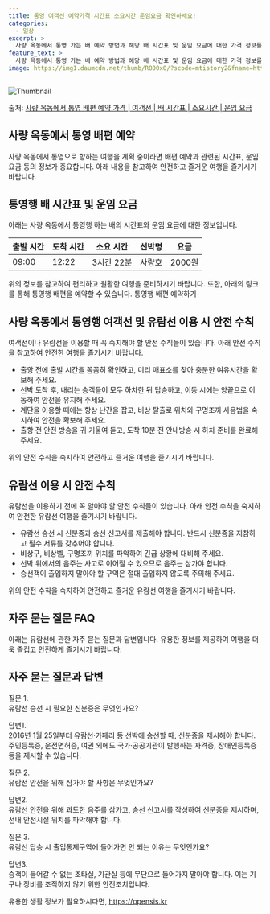 ```yaml
---
title: 통영 여객선 예약가격 시간표 소요시간 운임요금 확인하세요!
categories:
  - 일상
excerpt: >
  사량 옥동에서 통영 가는 배 예약 방법과 해당 배 시간표 및 운임 요금에 대한 가격 정보를 안내 드리겠습니다. 안전하고 재밋는 통영행 여행을 위해 아래 정보 참고하시기 바랍니다. 통영행 배편 예약하기 👈 클릭사량 옥동에서 통영행 배 시간표출발 시간도착 시간소요 시간선박명요금09:0012:223시간 22분2000사량호0원통영행 배편 예약하기 👈 클릭사량 옥동에서 통영행 여객선 탑승 시 이용수칙여객선을 이용할 때 꼭 숙지해야 할 사항들을 알아보겠습니다. 1. 출항 전 확인 여객선 출항시간을 꼼꼼히 확인하고, 미리 매표소를 찾아 충분한 여유시간을 확보합니다. 2. 탑승 절차 선박 도착 후, 내리는 승객들이 모두 하차한 뒤 탑승합니다. 또한, 선박 안에서 이동 시에는 양끝으로 이동하여 안전을 유지합니다. 3. ..
feature_text: >
  사량 옥동에서 통영 가는 배 예약 방법과 해당 배 시간표 및 운임 요금에 대한 가격 정보를 안내 드리겠습니다. 안전하고 재밋는 통영행 여행을 위해 아래 정보 참고하시기 바랍니다. 통영행 배편 예약하기 👈 클릭사량 옥동에서 통영행 배 시간표출발 시간도착 시간소요 시간선박명요금09:0012:223시간 22분2000사량호0원통영행 배편 예약하기 👈 클릭사량 옥동에서 통영행 여객선 탑승 시 이용수칙여객선을 이용할 때 꼭 숙지해야 할 사항들을 알아보겠습니다. 1. 출항 전 확인 여객선 출항시간을 꼼꼼히 확인하고, 미리 매표소를 찾아 충분한 여유시간을 확보합니다. 2. 탑승 절차 선박 도착 후, 내리는 승객들이 모두 하차한 뒤 탑승합니다. 또한, 선박 안에서 이동 시에는 양끝으로 이동하여 안전을 유지합니다. 3. ..
image: https://img1.daumcdn.net/thumb/R800x0/?scode=mtistory2&fname=https%3A%2F%2Fblog.kakaocdn.net%2Fdn%2Fby5fz9%2FbtsHBNynPkN%2Flrb1o1dzkykOwAIMoL0Rt0%2Fimg.webp
---
```


![Thumbnail](https://img1.daumcdn.net/thumb/R800x0/?scode=mtistory2&fname=https%3A%2F%2Fblog.kakaocdn.net%2Fdn%2Fby5fz9%2FbtsHBNynPkN%2Flrb1o1dzkykOwAIMoL0Rt0%2Fimg.webp)

<p>출처: <a href="https://opensis.kr/entry/%EC%82%AC%EB%9F%89-%EC%98%A5%EB%8F%99%EC%97%90%EC%84%9C-%ED%86%B5%EC%98%81-%EB%B0%B0%ED%8E%B8-%EC%98%88%EC%95%BD-%EA%B0%80%EA%B2%A9-%EC%97%AC%EA%B0%9D%EC%84%A0-%EB%B0%B0-%EC%8B%9C%EA%B0%84%ED%91%9C-%EC%86%8C%EC%9A%94%EC%8B%9C%EA%B0%84-%EC%9A%B4%EC%9E%84-%EC%9A%94%EA%B8%88" rel="dofollow">사량 옥동에서 통영 배편 예약 가격 | 여객선 | 배 시간표 | 소요시간 | 운임 요금</a> </p>

## 사량 옥동에서 통영 배편 예약

사량 옥동에서 통영으로 향하는 여행을 계획 중이라면 배편 예약과 관련된 시간표, 운임 요금 등의 정보가 중요합니다. 아래 내용을 참고하여
안전하고 즐거운 여행을 즐기시기 바랍니다.



## **통영행 배 시간표 및 운임 요금**

아래는 사량 옥동에서 통영행 하는 배의 시간표와 운임 요금에 대한 정보입니다.

**출발 시간** | **도착 시간** | **소요 시간** | **선박명** | **요금**  
---|---|---|---|---  
09:00 | 12:22 | 3시간 22분 | 사량호 | 2000원  
  
위의 정보를 참고하여 편리하고 원활한 여행을 준비하시기 바랍니다. 또한, 아래의 링크를 통해 통영행 배편을 예약할 수 있습니다. 통영행 배편
예약하기



## **사량 옥동에서 통영행 여객선 및 유람선 이용 시 안전 수칙**

여객선이나 유람선을 이용할 때 꼭 숙지해야 할 안전 수칙들이 있습니다. 아래 안전 수칙을 참고하여 안전한 여행을 즐기시기 바랍니다.

  * 출항 전에 출발 시간을 꼼꼼히 확인하고, 미리 매표소를 찾아 충분한 여유시간을 확보해 주세요.
  * 선박 도착 후, 내리는 승객들이 모두 하차한 뒤 탑승하고, 이동 시에는 양끝으로 이동하여 안전을 유지해 주세요.
  * 계단을 이용할 때에는 항상 난간을 잡고, 비상 탈출로 위치와 구명조끼 사용법을 숙지하여 안전을 확보해 주세요.
  * 출항 전 안전 방송을 귀 기울여 듣고, 도착 10분 전 안내방송 시 하차 준비를 완료해 주세요.

위의 안전 수칙을 숙지하여 안전하고 즐거운 여행을 즐기시기 바랍니다.



## **유람선 이용 시 안전 수칙**

유람선을 이용하기 전에 꼭 알아야 할 안전 수칙들이 있습니다. 아래 안전 수칙을 숙지하여 안전한 유람선 여행을 즐기시기 바랍니다.

  * 유람선 승선 시 신분증과 승선 신고서를 제출해야 합니다. 반드시 신분증을 지참하고 필수 서류를 갖추어야 합니다.
  * 비상구, 비상벨, 구명조끼 위치를 파악하여 긴급 상황에 대비해 주세요.
  * 선박 위에서의 음주는 사고로 이어질 수 있으므로 음주는 삼가야 합니다.
  * 승선객이 출입하지 말아야 할 구역은 절대 출입하지 않도록 주의해 주세요.

위의 안전 수칙을 숙지하여 안전하고 즐거운 유람선 여행을 즐기시기 바랍니다.

## **자주 묻는 질문 FAQ**

아래는 유람선에 관한 자주 묻는 질문과 답변입니다. 유용한 정보를 제공하여 여행을 더욱 즐겁고 안전하게 즐기시기 바랍니다.

## 자주 묻는 질문과 답변

질문 1.  
유람선 승선 시 필요한 신분증은 무엇인가요?

답변1.  
2016년 1월 25일부터 유람선·카페리 등 선박에 승선할 때, 신분증을 제시해야 합니다. 주민등록증, 운전면허증, 여권 외에도
국가·공공기관이 발행하는 자격증, 장애인등록증 등을 제시할 수 있습니다.

질문 2.  
유람선 안전을 위해 삼가야 할 사항은 무엇인가요?

답변2.  
유람선 안전을 위해 과도한 음주를 삼가고, 승선 신고서를 작성하여 신분증을 제시하며, 선내 안전시설 위치를 파악해야 합니다.

질문 3.  
유람선 탑승 시 출입통제구역에 들어가면 안 되는 이유는 무엇인가요?

답변3.  
승객이 들어갈 수 없는 조타실, 기관실 등에 무단으로 들어가지 말아야 합니다. 이는 기구나 장비를 조작하지 않기 위한 안전조치입니다.



 

유용한 생활 정보가 필요하시다면, <a href="https://opensis.kr" rel="dofollow">https://opensis.kr</a>



